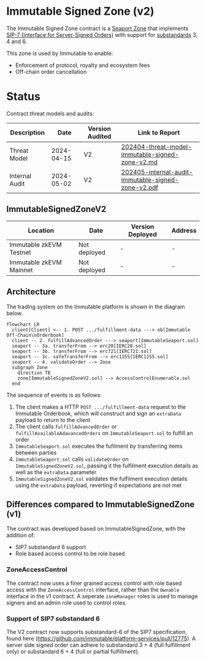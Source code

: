 # Immutable Signed Zone (v2)

The Immutable Signed Zone contract is a [Seaport Zone](https://docs.opensea.io/docs/seaport-hooks#zone-hooks) that implements [SIP-7 (Interface for Server-Signed Orders)](https://github.com/ProjectOpenSea/SIPs/blob/main/SIPS/sip-7.md) with support for [substandards](https://github.com/ProjectOpenSea/SIPs/blob/main/SIPS/sip-7.md#substandards) 3, 4 and 6.

This zone is used by Immutable to enable:

* Enforcement of protocol, royalty and ecosystem fees
* Off-chain order cancellation

# Status

Contract threat models and audits:

| Description    | Date       | Version Audited | Link to Report                                                                                                                      |
| -------------- | ---------- | --------------- | ----------------------------------------------------------------------------------------------------------------------------------- |
| Threat Model   | 2024-04-15 | V2              | [202404-threat-model-immutable-signed-zone-v2.md](../../../../../../audits/trading/202404-threat-model-immutable-signed-zone-v2.md)       |
| Internal Audit | 2024-05-02 | V2              | [202405-internal-audit-immutable-signed-zone-v2.pdf](../../../../../../audits/trading/202405-internal-audit-immutable-signed-zone-v2.pdf) |

## ImmutableSignedZoneV2

| Location                | Date         | Version Deployed | Address |
| ----------------------- | ------------ | ---------------- | ------- |
| Immutable zkEVM Testnet | Not deployed | -                | -       |
| Immutable zkEVM Mainnet | Not deployed | -                | -       |

## Architecture

The trading system on the Immutable platform is shown in the diagram below.

```mermaid
flowchart LR
  client[Client] <-- 1. POST .../fulfillment-data ---> ob[Immutable Off-Chain\nOrderbook]
  client -- 2. fulfillAdvancedOrder ---> seaport[ImmutableSeaport.sol]
  seaport -- 3a. transferFrom --> erc20[IERC20.sol]
  seaport -- 3b. transferFrom --> erc721[IERC721.sol]
  seaport -- 3c. safeTransferFrom --> erc1155[IERC1155.sol]
  seaport -- 4. validateOrder --> Zone
  subgraph Zone
    direction TB
    zone[ImmutableSignedZoneV2.sol] --> AccessControlEnumerable.sol
  end
```

The sequence of events is as follows:

1. The client makes a HTTP `POST .../fulfillment-data` request to the Immutable Orderbook, which will construct and sign an `extraData` payload to return to the client
2. The client calls `fulfillAdvancedOrder` or `fulfillAvailableAdavancedOrders` on `ImmutableSeaport.sol` to fulfill an order
3. `ImmutableSeaport.sol` executes the fufilment by transferring items between parties
4. `ImmutableSeaport.sol` calls `validateOrder` on `ImmutableSignedZoneV2.sol`, passing it the fulfilment execution details as well as the `extraData` parameter
5. `ImmutableSignedZoneV2.sol` validates the fulfilment execution details using the `extraData` payload, reverting if expectations are not met

## Differences compared to ImmutableSignedZone (v1)

The contract was developed based on ImmutableSignedZone, with the addition of:
 - SIP7 substandard 6 support
 - Role based access control to be role based

### ZoneAccessControl

The contract now uses a finer grained access control with role based access with the `ZoneAccessControl` interface, rather than the `Ownable` interface in the v1 contract. A seperate `zoneManager` roles is used to manage signers and an admin role used to control roles.

### Support of SIP7 substandard 6

The V2 contract now supports substandard-6 of the SIP7 specification, found here (https://github.com/immutable/platform-services/pull/12775). A server side signed order can adhere to substandard 3 + 4 (full fulfillment only) or substandard 6 + 4 (full or partial fulfillment).
